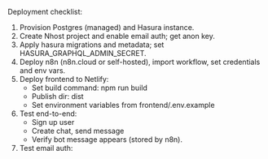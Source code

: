 Deployment checklist:
1. Provision Postgres (managed) and Hasura instance.
2. Create Nhost project and enable email auth; get anon key.
3. Apply hasura migrations and metadata; set HASURA_GRAPHQL_ADMIN_SECRET.
4. Deploy n8n (n8n.cloud or self-hosted), import workflow, set credentials and env vars.
5. Deploy frontend to Netlify:
   - Set build command: npm run build
   - Publish dir: dist
   - Set environment variables from frontend/.env.example
6. Test end-to-end:
   - Sign up user
   - Create chat, send message
   - Verify bot message appears (stored by n8n).
7. Test email auth: